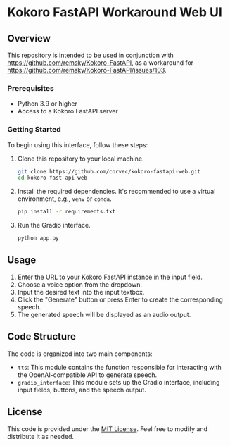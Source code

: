 # Kokoro FastAPI Workaround Web UI

## Overview

This repository is intended to be used in conjunction with https://github.com/remsky/Kokoro-FastAPI,
as a workaround for https://github.com/remsky/Kokoro-FastAPI/issues/103.

### Prerequisites

- Python 3.9 or higher
- Access to a Kokoro FastAPI server

### Getting Started

To begin using this interface, follow these steps:

1. Clone this repository to your local machine.
    ```bash
    git clone https://github.com/corvec/kokoro-fastapi-web.git
    cd kokoro-fast-api-web
    ```
   
2. Install the required dependencies.
   It's recommended to use a virtual environment, e.g., `venv` or `conda`.
    ```bash
    pip install -r requirements.txt
    ```


3. Run the Gradio interface.
    ```bash
    python app.py
    ```


## Usage

1. Enter the URL to your Kokoro FastAPI instance in the input field.
2. Choose a voice option from the dropdown.
3. Input the desired text into the input textbox.
4. Click the "Generate" button or press Enter to create the corresponding speech.
5. The generated speech will be displayed as an audio output.

## Code Structure

The code is organized into two main components:

- `tts`: This module contains the function responsible for interacting with the OpenAI-compatible API to generate speech.
- `gradio_interface`: This module sets up the Gradio interface, including input fields, buttons, and the speech output.

## License

This code is provided under the [MIT License](https://opensource.org/licenses/MIT). Feel free to modify and distribute it as needed.
